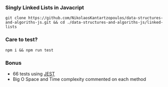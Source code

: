 ### Singly Linked Lists in Javacript

```
git clone https://github.com/NikolaosKantartzopoulos/data-structures-and-algoriths-js.git && cd ./data-structures-and-algoriths-js/linked-lists
```

### Care to test?
```
npm i && npm run test
```

### Bonus

  - 66 tests using [JEST](https://jestjs.io/)
  - Big O Space and Time complexity commented on each method
